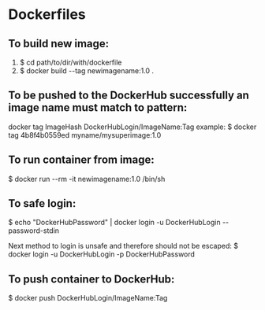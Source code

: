 # Dockerfiles

To build new image:
---------------------

 1. $ cd path/to/dir/with/dockerfile
 2. $ docker build --tag newimagename:1.0 .

To be pushed to the DockerHub successfully an image name must match to pattern:
--------------------------------------------------------------------------------

 docker tag ImageHash DockerHubLogin/ImageName:Tag
 example: $ docker tag 4b8f4b0559ed myname/mysuperimage:1.0

To run container from image:
---------------------------------

 $ docker run --rm -it newimagename:1.0 /bin/sh

To safe login:
---------------------

 $ echo "DockerHubPassword" | docker login -u DockerHubLogin --password-stdin

 Next method to login is unsafe and therefore should not be escaped:
  $ docker login -u DockerHubLogin -p DockerHubPassword

To push container to DockerHub:
------------------------------------------

 $ docker push DockerHubLogin/ImageName:Tag